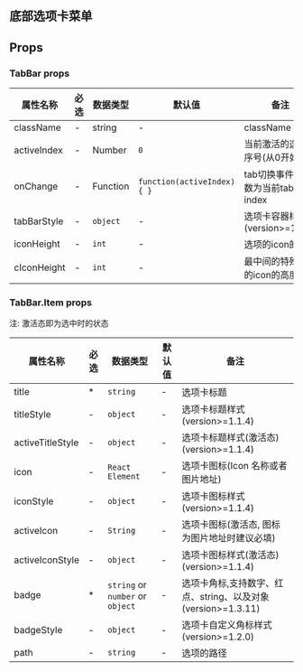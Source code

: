 

## 底部选项卡菜单

## Props

### TabBar props

|属性名称|必选|数据类型|默认值|备注|
|---|---|---|---|---|
|className|-|string|-|className
|activeIndex|-|Number|`0`|当前激活的选项卡序号(从0开始)
|onChange|-|Function|`function(activeIndex){ }`|tab切换事件, 参数为当前tab的index
|tabBarStyle|-|`object`|-|选项卡容器样式(version>=1.1.4)
|iconHeight|-|`int`|-|选项的icon的高度
|cIconHeight|-|`int`|-|最中间的特殊选项的icon的高度

### TabBar.Item props

注: 激活态即为选中时的状态

|属性名称|必选|数据类型|默认值|备注|
|---|---|---|---|---|
|title|*|`string`|-|选项卡标题
|titleStyle|-|`object`|-|选项卡标题样式(version>=1.1.4)
|activeTitleStyle|-|`object`|-|选项卡标题样式(激活态)(version>=1.1.4)
|icon|-|`React Element`|-|选项卡图标(Icon 名称或者图片地址)
|iconStyle|-|`object`|-|选项卡图标样式(version>=1.1.4)
|activeIcon|-|`String`|-|选项卡图标(激活态, 图标为图片地址时建议必填)
|activeIconStyle|-|`object`|-|选项卡图标样式(激活态)(version>=1.1.4)
|badge|*|`string` or `number` or `object` |-|选项卡角标,支持数字、红点、string、以及对象(version>=1.3.11)
|badgeStyle|-|`object`|-|选项卡自定义角标样式(version>=1.2.0)
|path|-|`string`|-|选项的路径
